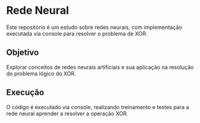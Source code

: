 # Rede Neural
Este repositório é um estudo sobre redes neurais, com implementação executada via console para resolver o problema de XOR.

## Objetivo
Explorar conceitos de redes neurais artificiais e sua aplicação na resolução do problema lógico do XOR.

## Execução
O código é executado via console, realizando treinamento e testes para a rede neural aprender a resolver a operação XOR.
